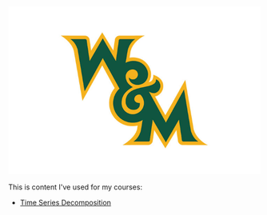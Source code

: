 ---
---






![William and Mary](/Pics/wm_720_480.jpg)




This is content I've used for my courses: 

- [Time Series Decomposition](/timeseries/index.md)
